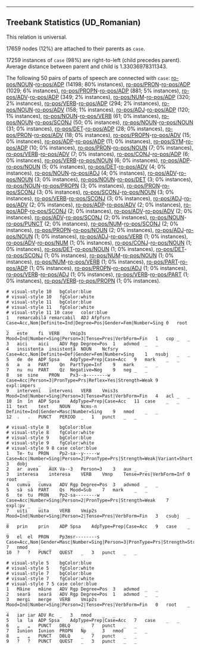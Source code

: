 

--------------------------------------------------------------------------------

## Treebank Statistics (UD_Romanian)

This relation is universal.

17659 nodes (12%) are attached to their parents as `case`.

17259 instances of `case` (98%) are right-to-left (child precedes parent).
Average distance between parent and child is 1.33036978311343.

The following 50 pairs of parts of speech are connected with `case`: [ro-pos/NOUN]()-[ro-pos/ADP]() (14198; 80% instances), [ro-pos/PRON]()-[ro-pos/ADP]() (1029; 6% instances), [ro-pos/PROPN]()-[ro-pos/ADP]() (881; 5% instances), [ro-pos/ADV]()-[ro-pos/ADP]() (349; 2% instances), [ro-pos/NUM]()-[ro-pos/ADP]() (320; 2% instances), [ro-pos/VERB]()-[ro-pos/ADP]() (294; 2% instances), [ro-pos/NOUN]()-[ro-pos/ADV]() (158; 1% instances), [ro-pos/ADJ]()-[ro-pos/ADP]() (120; 1% instances), [ro-pos/NOUN]()-[ro-pos/VERB]() (61; 0% instances), [ro-pos/NOUN]()-[ro-pos/SCONJ]() (50; 0% instances), [ro-pos/NOUN]()-[ro-pos/NOUN]() (31; 0% instances), [ro-pos/DET]()-[ro-pos/ADP]() (28; 0% instances), [ro-pos/PRON]()-[ro-pos/ADV]() (18; 0% instances), [ro-pos/PROPN]()-[ro-pos/ADV]() (15; 0% instances), [ro-pos/ADP]()-[ro-pos/ADP]() (11; 0% instances), [ro-pos/SYM]()-[ro-pos/ADP]() (10; 0% instances), [ro-pos/PRON]()-[ro-pos/NOUN]() (7; 0% instances), [ro-pos/VERB]()-[ro-pos/ADV]() (7; 0% instances), [ro-pos/CONJ]()-[ro-pos/ADP]() (6; 0% instances), [ro-pos/VERB]()-[ro-pos/NOUN]() (6; 0% instances), [ro-pos/ADP]()-[ro-pos/NOUN]() (5; 0% instances), [ro-pos/DET]()-[ro-pos/ADV]() (4; 0% instances), [ro-pos/NOUN]()-[ro-pos/ADJ]() (4; 0% instances), [ro-pos/ADV]()-[ro-pos/NOUN]() (3; 0% instances), [ro-pos/NOUN]()-[ro-pos/DET]() (3; 0% instances), [ro-pos/NOUN]()-[ro-pos/PROPN]() (3; 0% instances), [ro-pos/PRON]()-[ro-pos/SCONJ]() (3; 0% instances), [ro-pos/SCONJ]()-[ro-pos/NOUN]() (3; 0% instances), [ro-pos/VERB]()-[ro-pos/SCONJ]() (3; 0% instances), [ro-pos/ADJ]()-[ro-pos/ADV]() (2; 0% instances), [ro-pos/ADP]()-[ro-pos/ADV]() (2; 0% instances), [ro-pos/ADP]()-[ro-pos/SCONJ]() (2; 0% instances), [ro-pos/ADV]()-[ro-pos/ADV]() (2; 0% instances), [ro-pos/ADV]()-[ro-pos/SCONJ]() (2; 0% instances), [ro-pos/NOUN]()-[ro-pos/PUNCT]() (2; 0% instances), [ro-pos/NUM]()-[ro-pos/SCONJ]() (2; 0% instances), [ro-pos/PROPN]()-[ro-pos/NOUN]() (2; 0% instances), [ro-pos/ADJ]()-[ro-pos/NOUN]() (1; 0% instances), [ro-pos/ADJ]()-[ro-pos/VERB]() (1; 0% instances), [ro-pos/ADV]()-[ro-pos/NUM]() (1; 0% instances), [ro-pos/CONJ]()-[ro-pos/NOUN]() (1; 0% instances), [ro-pos/DET]()-[ro-pos/NOUN]() (1; 0% instances), [ro-pos/DET]()-[ro-pos/SCONJ]() (1; 0% instances), [ro-pos/NUM]()-[ro-pos/NOUN]() (1; 0% instances), [ro-pos/NUM]()-[ro-pos/VERB]() (1; 0% instances), [ro-pos/PART]()-[ro-pos/ADP]() (1; 0% instances), [ro-pos/PROPN]()-[ro-pos/ADJ]() (1; 0% instances), [ro-pos/VERB]()-[ro-pos/ADJ]() (1; 0% instances), [ro-pos/VERB]()-[ro-pos/PART]() (1; 0% instances), [ro-pos/VERB]()-[ro-pos/PROPN]() (1; 0% instances).


~~~ conllu
# visual-style 10	bgColor:blue
# visual-style 10	fgColor:white
# visual-style 11	bgColor:blue
# visual-style 11	fgColor:white
# visual-style 11 10 case	color:blue
1	remarcabilă	remarcabil	ADJ	Afpfsrn	Case=Acc,Nom|Definite=Ind|Degree=Pos|Gender=Fem|Number=Sing	0	root	_	_
2	este	fi	VERB	Vmip3s	Mood=Ind|Number=Sing|Person=3|Tense=Pres|VerbForm=Fin	1	cop	_	_
3	aici	aici	ADV	Rgp	Degree=Pos	1	advmod	_	_
4	insistența	insistență	NOUN	Ncfsry	Case=Acc,Nom|Definite=Def|Gender=Fem|Number=Sing	1	nsubj	_	_
5	de	de	ADP	Spsa	AdpType=Prep|Case=Acc	9	mark	_	_
6	a	a	PART	Qn	PartType=Inf	9	mark	_	_
7	nu	nu	PART	Qz	Negative=Neg	9	neg	_	_
8	se	sine	PRON	Px3--a--------w	Case=Acc|Person=3|PronType=Prs|Reflex=Yes|Strength=Weak	9	expl:impers	_	_
9	interveni	interveni	VERB	Vmis3s	Mood=Ind|Number=Sing|Person=3|Tense=Past|VerbForm=Fin	4	acl	_	_
10	în	în	ADP	Spsa	AdpType=Prep|Case=Acc	11	case	_	_
11	text	text	NOUN	Ncms-n	Definite=Ind|Gender=Masc|Number=Sing	9	nmod	_	_
12	.	.	PUNCT	PERIOD	_	1	punct	_	_

~~~


~~~ conllu
# visual-style 8	bgColor:blue
# visual-style 8	fgColor:white
# visual-style 9	bgColor:blue
# visual-style 9	fgColor:white
# visual-style 9 8 case	color:blue
1	Te-	tu	PRON	Pp2-sa--y-----w	Case=Acc|Number=Sing|Person=2|PronType=Prs|Strength=Weak|Variant=Short	3	dobj	_	_
2	ar	avea	AUX	Va--3	Person=3	3	aux	_	_
3	interesa	interesa	VERB	Vmnp	Tense=Pres|VerbForm=Inf	0	root	_	_
4	cumva	cumva	ADV	Rgp	Degree=Pos	3	advmod	_	_
5	să	să	PART	Qs	Mood=Sub	7	mark	_	_
6	te	tu	PRON	Pp2-sa--------w	Case=Acc|Number=Sing|Person=2|PronType=Prs|Strength=Weak	7	expl:pv	_	_
7	uiți	uita	VERB	Vmip2s	Mood=Ind|Number=Sing|Person=2|Tense=Pres|VerbForm=Fin	3	csubj	_	_
8	prin	prin	ADP	Spsa	AdpType=Prep|Case=Acc	9	case	_	_
9	el	el	PRON	Pp3msr--------s	Case=Acc,Nom|Gender=Masc|Number=Sing|Person=3|PronType=Prs|Strength=Strong	7	nmod	_	_
10	?	?	PUNCT	QUEST	_	3	punct	_	_

~~~


~~~ conllu
# visual-style 5	bgColor:blue
# visual-style 5	fgColor:white
# visual-style 7	bgColor:blue
# visual-style 7	fgColor:white
# visual-style 7 5 case	color:blue
1	Mâine	mâine	ADV	Rgp	Degree=Pos	3	advmod	_	_
2	seară	seară	ADV	Rgp	Degree=Pos	1	advmod	_	_
3	mergi	merge	VERB	Vmip2s	Mood=Ind|Number=Sing|Person=2|Tense=Pres|VerbForm=Fin	0	root	_	_
4	iar	iar	ADV	Rc	_	3	nmod	_	_
5	la	la	ADP	Spsa	AdpType=Prep|Case=Acc	7	case	_	_
6	„	„	PUNCT	DBLQ	_	7	punct	_	_
7	Iunion	Iunion	PROPN	Np	_	3	nmod	_	_
8	„	„	PUNCT	DBLQ	_	7	punct	_	_
9	?	?	PUNCT	QUEST	_	3	punct	_	_

~~~


